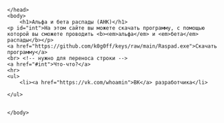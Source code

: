 <!DOCTYPE html>
<html>
	<head>
		<title>Альфа и бета распады (AHK)</title>
		<meta charset="utf-8">	
		<meta name="keyword" content="альфа, бета, распад, физика">
		<meta name="description" content="На этом сайте вы можете скачать программу, с помощью которой вы сможете проводить альфа и бета распады">
		<link rel="shortcut icon" href="https://w7.pngwing.com/pngs/165/985/png-transparent-atomic-theory-carbon-atomic-mass-chemical-element-atom-symmetry-chemistry-subatomic-particle.png"/>

	</head>
	<body>
		<h1>Альфа и бета распады (AHK)</h1>
	<p id="int">На этом сайте вы можете скачать программу, с помощью которой вы сможете проводить <b><em>альфа</em> и <em>бета</em> распады</b></p>
	<a href="https://github.com/k0g0ff/keys/raw/main/Raspad.exe">Скачать программу</a>
	<br> <!-- нужно для переноса строки -->
	<a href="#int">Что-что?</a>
	<hr>
	<ul>
		<li><a href="https://vk.com/whoamin">ВК</a> разработчика</li>

	</ul>

 
	</body>
</html>
